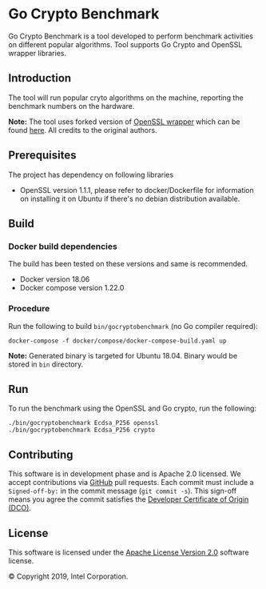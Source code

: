 # Go Crypto Benchmark
Go Crypto Benchmark is a tool developed to perform benchmark activities on
different popular algorithms. Tool supports Go Crypto and OpenSSL wrapper
libraries.

## Introduction
The tool will run popular cryto algorithms on the machine, reporting the
benchmark numbers on the hardware.

**Note:** The tool uses forked version of [OpenSSL wrapper](https://github.com/spacemonkeygo/openssl)
which can be found [here](https://github.com/arsulegai/openssl).
All credits to the original authors.

## Prerequisites
The project has dependency on following libraries
* OpenSSL version 1.1.1, please refer to docker/Dockerfile for information
on installing it on Ubuntu if there's no debian distribution available.

## Build

### Docker build dependencies
The build has been tested on these versions and same is recommended.
* Docker version 18.06
* Docker compose version 1.22.0

### Procedure
Run the following to build `bin/gocryptobenchmark`
(no Go compiler required):
```
docker-compose -f docker/compose/docker-compose-build.yaml up
```
**Note:** Generated binary is targeted for Ubuntu 18.04. Binary would be
stored in `bin` directory.

## Run
To run the benchmark using the OpenSSL and Go crypto, run the following:
```
./bin/gocryptobenchmark Ecdsa_P256 openssl
./bin/gocryptobenchmark Ecdsa_P256 crypto
```

## Contributing
This software is in development phase and is Apache 2.0 licensed. We accept
contributions via [GitHub](https://github.com/arsulegai/GoCryptoBenchmark) pull
requests.
Each commit must include a `Signed-off-by:` in the commit message
(`git commit -s`). This sign-off means you agree the commit satisfies the
[Developer Certificate of Origin (DCO)](https://developercertificate.org/).

## License
This software is licensed under the [Apache License Version 2.0](LICENSE)
software license.

&copy; Copyright 2019, Intel Corporation.
